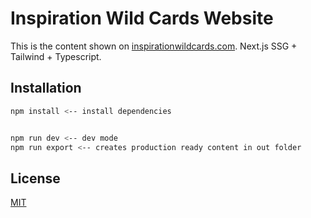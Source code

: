 # Inspiration Wild Cards Website

This is the content shown on [inspirationwildcards.com](https://www.inspirationwildcards.com/). 
Next.js SSG + Tailwind + Typescript.

## Installation

```bash
npm install <-- install dependencies


npm run dev <-- dev mode
npm run export <-- creates production ready content in out folder
```


## License
[MIT](https://choosealicense.com/licenses/mit/)